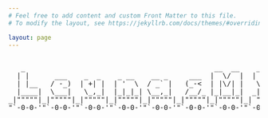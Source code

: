 ```yaml
---
# Feel free to add content and custom Front Matter to this file.
# To modify the layout, see https://jekyllrb.com/docs/themes/#overriding-theme-defaults

layout: page
---
```

<html>
<style>
        html, body, h1, h2, h3, h4, h5, h6, p {
		font-family:  "Courier";
        }

        body {
                background-color:#cce9ff;
        }

	.site-header  {
		background-color:#ffe9ec;
	}

	.site-footer {
		background-color:#ffe9ec;
	}

	:root {
    		--size: 1.5;
	}
</style>
<head>
<script src="https://code.jquery.com/jquery-3.3.1.min.js"></script>
<script src="https://unpkg.com/js-polyfills/keyboard.js"></script>
<script src="https://cdn.jsdelivr.net/gh/jcubic/static/js/wcwidth.js"></script>
<script src="https://unpkg.com/jquery.terminal/js/jquery.terminal.min.js"></script>
<link rel="stylesheet" href="https://unpkg.com/jquery.terminal/css/jquery.terminal.min.css" />
<script>
$('body').terminal({
    "-help": function() {
        this.echo('List of Commands:');
        this.echo('        help         ' + 'help');
    }
}, {
    greetings: '...Connected to LeumasMymik.Github.io\n\n     Type [-help] for more options.\n',
    prompt: 'guest@leumasmymik.github.io:~$ '
});
</script>
</head>
<main>
<pre><center>
   _                                             __  __    _  _             _      _     
  | |      ___    _  _    _ __    __ _     ___  |  \/  |  | || |  _ __     (_)    | |__  
  | |__   / -_)  | +| |  | '  \  / _` |   (_-<  | |\/| |   \_, | | '  \    | |    | / /  
  |____|  \___|   \_,_|  |_|_|_| \__,_|   /__/_ |_|__|_|  _|__/  |_|_|_|  _|_|_   |_\_\  
_|"""""|_|"""""|_|"""""|_|"""""|_|"""""|_|"""""|_|"""""|_| """"|_|"""""|_|"""""|_|"""""| 
"`-0-0-'"`-0-0-'"`-0-0-'"`-0-0-'"`-0-0-'"`-0-0-'"`-0-0-'"`-0-0-'"`-0-0-'"`-0-0-'"`-0-0-' 
</center></pre>
</main>
<body>
</body>
</html>
